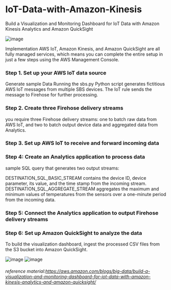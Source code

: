 # IoT-Data-with-Amazon-Kinesis


Build a Visualization and Monitoring Dashboard for IoT Data with Amazon Kinesis Analytics and Amazon QuickSight



![image](https://user-images.githubusercontent.com/48589838/77183351-357a6680-6af4-11ea-92a6-8f86db978554.png)

Implementation
AWS IoT, Amazon Kinesis, and Amazon QuickSight are all fully managed services, which means you can complete the entire setup in just a few steps using the AWS Management Console.


### Step 1. Set up your AWS IoT data source


Generate sample Data
Running the sbs.py Python script generates fictitious AWS IoT messages from multiple SBS devices. The IoT rule sends the message to Firehose for further processing.


### Step 2. Create three Firehose delivery streams

you require three Firehose delivery streams:  one to batch raw data from AWS IoT, and two to batch output device data and aggregated data from Analytics.


### Step 3. Set up AWS IoT to receive and forward incoming data


### Step 4: Create an Analytics application to process data


sample SQL query that generates two output streams:

DESTINATION_SQL_BASIC_STREAM contains the device ID, device parameter, its value, and the time stamp from the incoming stream.
DESTINATION_SQL_AGGREGATE_STREAM aggregates the maximum and minimum values of temperatures from the sensors over a one-minute period from the incoming data.


### Step 5: Connect the Analytics application to output Firehose delivery streams


### Step 6: Set up Amazon QuickSight to analyze the data


To build the visualization dashboard, ingest the processed CSV files from the S3 bucket into Amazon QuickSight.

![image](https://user-images.githubusercontent.com/48589838/77183723-cf421380-6af4-11ea-963a-f090a624b3b9.png)
![image](https://user-images.githubusercontent.com/48589838/77183746-d701b800-6af4-11ea-9884-18174f9d6803.png)



###### reference material:https://aws.amazon.com/blogs/big-data/build-a-visualization-and-monitoring-dashboard-for-iot-data-with-amazon-kinesis-analytics-and-amazon-quicksight/
